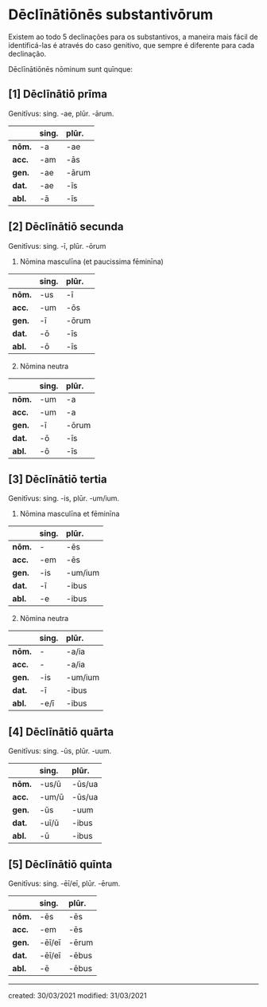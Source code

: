 # Dēclīnātiōnēs substantivōrum
Existem ao todo 5 declinações para os substantivos, a maneira mais fácil de identificá-las é através do caso genitivo, que sempre é diferente para cada declinação.

Dēclīnātiōnēs nōminum sunt quīnque:

## [1] Dēclīnātiō **prīma**
Genitīvus: sing. -ae, plūr. -ārum.

|          | sing. | plūr. |
|:---------|:------|:------|
| **nōm.** |  -a   |  -ae  |
| **acc.** |  -am  |  -ās  |
| **gen.** |  -ae  | -ārum |
| **dat.** |  -ae  |  -īs  |
| **abl.** |  -ā   |  -īs  |

## [2] Dēclīnātiō **secunda**
Genitīvus: sing. -ī, plūr. -ōrum

1. Nōmina masculīna (et paucissima fēminīna)

|          | sing. | plūr. |
|:---------|:------|:------|
| **nōm.** |  -us  |  -ī   |
| **acc.** |  -um  |  -ōs  |
| **gen.** |  -ī   | -ōrum |
| **dat.** |  -ō   |  -īs  |
| **abl.** |  -ō   |  -īs  |


2. Nōmina neutra

|          | sing. | plūr. |
|:-------- |:------|:------|
| **nōm.** | -um   | -a    |
| **acc.** | -um   | -a    |
| **gen.** | -ī    | -ōrum |
| **dat.** | -ō    | -īs   |
| **abl.** | -ō    | -īs   |

## [3] Dēclīnātiō **tertia**
Genitīvus: sing. -is, plūr. -um/ium.

1. Nōmina masculīna et fēminīna

|          | sing. | plūr.   |
|:---------|:------|:--------|
| **nōm.** | -     | -ēs     |
| **acc.** | -em   | -ēs     |
| **gen.** | -is   | -um/ium |
| **dat.** | -ī    | -ibus   |
| **abl.** | -e    | -ibus   |


2. Nōmina neutra

|          | sing. | plūr.   |
|:---------|:------|:--------|
| **nōm.** | -     | -a/ia   |
| **acc.** | -     | -a/ia   |
| **gen.** | -is   | -um/ium |
| **dat.** | -ī    | -ibus   |
| **abl.** | -e/ī  | -ibus   |



## [4] Dēclīnātiō **quārta**
Genitīvus: sing. -ūs, plūr. -uum.

|          | sing. | plūr.   |
|:---------|:------|:--------|
| **nōm.** | -us/ū | -ūs/ua  |
| **acc.** | -um/ū | -ūs/ua  |
| **gen.** | -ūs   | -uum    |
| **dat.** | -uī/ū | -ibus   |
| **abl.** | -ū    | -ibus   |

## [5] Dēclīnātiō **quīnta**
Genitīvus: sing. -ēī/eī, plūr. -ērum.

|          | sing. | plūr.   |
|:---------|:------|:--------|
| **nōm.** | -ēs   | -ēs     |
| **acc.** | -em   | -ēs     |
| **gen.** | -ēī/eī| -ērum   |
| **dat.** | -ēī/eī| -ēbus   |
| **abl.** | -ē    | -ēbus   |

---

created: 30/03/2021
modified: 31/03/2021

